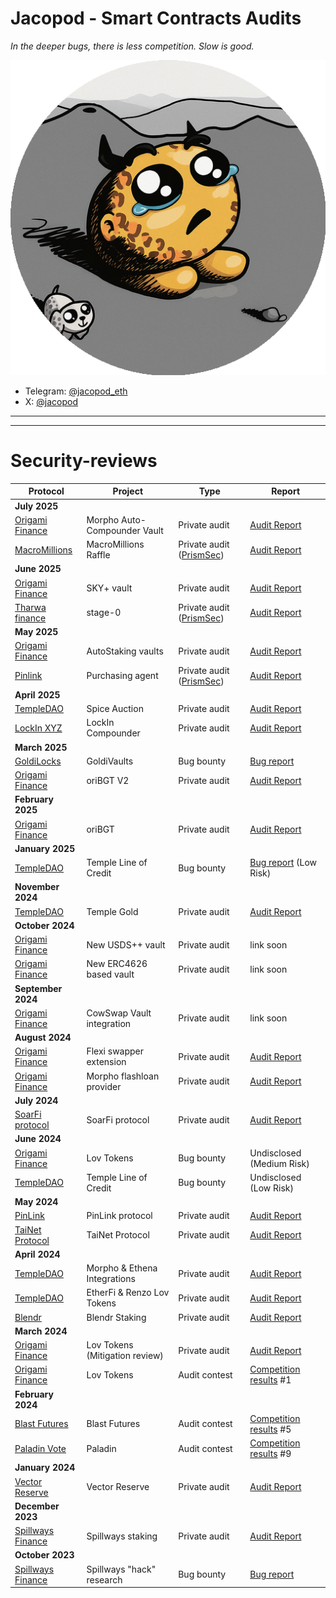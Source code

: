 # Jacopod - Smart Contracts Audits

_In the deeper bugs, there is less competition. Slow is good._

![image](logo_rounded.png)


- Telegram: [@jacopod_eth](https://t.me/jacopod_eth)
- X: [@jacopod](https://x.com/jacolansac)

----

---
# Security-reviews

| Protocol                                                         | Project                        | Type                                                  | Report                                                                                                                                              |
| ---------------------------------------------------------------- | ------------------------------ | ----------------------------------------------------- | --------------------------------------------------------------------------------------------------------------------------------------------------- |
| **July 2025**                                                    |                                |                                                                                                                                                     |                                                       |
| [Origami Finance](https://origami.finance/)                      | Morpho Auto-Compounder Vault   | Private audit                                         | [Audit Report](solo/origami/audit-Jacopod-OrigamiFinance_MorphoAutoCompounder.pdf)                                                                  |
| [MacroMillions](https://macromillions.io/)                       | MacroMillions Raffle           | Private audit ([PrismSec](https://www.prismsec.xyz/)) | [Audit Report](solo/macromillions/audit-Prism-MacroMillions_MacroMillionsRaffle.pdf)                                                                |
| **June 2025**                                                    |                                |                                                                                                                                                     |                                                       |
| [Origami Finance](https://origami.finance/)                      | SKY+ vault                     | Private audit                                         | [Audit Report](solo/origami/audit-report_OrigamiFinance_SKY_jacopod.pdf)                                                                            |
| [Tharwa finance](https://www.tharwa.finance/)                    | stage-0                        | Private audit ([PrismSec](https://www.prismsec.xyz/)) | [Audit Report](solo/tha-rwa/audit-report.pdf)                                                                                                       |
| **May 2025**                                                     |                                |                                                                                                                                                     |                                                       |
| [Origami Finance](https://origami.finance/)                      | AutoStaking vaults             | Private audit                                         | [Audit Report](solo/origami/audit-report_OrigamiFinance_AutoStakingVaults_jacopod.pdf)                                                              |
| [Pinlink](https://pinlink.ai/)                                   | Purchasing agent               | Private audit ([PrismSec](https://www.prismsec.xyz/)) | [Audit Report](solo/pinlink/audit-prism-Pinlink_AutoCompoundingAgent.pdf)                                                                           |
| **April 2025**                                                   |                                |                                                                                                                                                     |                                                       |
| [TempleDAO](https://templedao.link/)                             | Spice Auction                  | Private audit                                         | [Audit Report](solo/temple/templeGold/temple-gold-spice-auction-updates.md)                                                                         |
| [LockIn XYZ](https://x.com/lockinxyz?s=21)                       | LockIn Compounder              | Private audit                                         | [Audit Report](solo/lockin-xyz/lockin-audit-report.md)                                                                                              |
| **March 2025**                                                   |                                |                                                                                                                                                     |                                                       |
| [GoldiLocks](https://www.goldilocksdao.io/)                      | GoldiVaults                    | Bug bounty                                            | [Bug report](https://gist.github.com/JacoboLansac/a919110ede3642f5f90797cea002b7f0)                                                                 |
| [Origami Finance](https://origami.finance/)                      | oriBGT V2                      | Private audit                                         | [Audit Report](solo/origami/oriBGT-V2-audit-report.md)                                                                                              |
| **February 2025**                                                |                                |                                                                                                                                                     |                                                       |
| [Origami Finance](https://origami.finance/)                      | oriBGT                         | Private audit                                         | [Audit Report](solo/origami/oriBGT-audit-report.md)                                                                                                 |
| **January 2025**                                                 |                                |                                                                                                                                                     |                                                       |
| [TempleDAO](https://templedao.link/)                             | Temple Line of Credit          | Bug bounty                                            | [Bug report](https://app.hats.finance/profile/0xjacopod) (Low Risk)                                                                                 |
| **November 2024**                                                |                                |                                                                                                                                                     |                                                       |
| [TempleDAO](https://templedao.link/)                             | Temple Gold                    | Private audit                                         | [Audit Report](solo/temple/templeGold/temple-gold-report.md)                                                                                        |
| **October 2024**                                                 |                                |                                                                                                                                                     |                                                       |
| [Origami Finance](https://origami.finance/)                      | New USDS++ vault               | Private audit                                         | link soon                                                                                                                                           |
| [Origami Finance](https://origami.finance/)                      | New ERC4626 based vault        | Private audit                                         | link soon                                                                                                                                           |
| **September 2024**                                               |                                |                                                                                                                                                     |                                                       |
| [Origami Finance](https://origami.finance/)                      | CowSwap Vault integration      | Private audit                                         | link soon                                                                                                                                           |
| **August 2024**                                                  |                                |                                                                                                                                                     |                                                       |
| [Origami Finance](https://origami.finance/)                      | Flexi swapper extension        | Private audit                                         | [Audit Report](solo/origami/origami-flexi-swapper-review.md)                                                                                        |
| [Origami Finance](https://origami.finance/)                      | Morpho flashloan provider      | Private audit                                         | [Audit Report]()                                                                                                                                    |
| **July 2024**                                                    |                                |                                                                                                                                                     |                                                       |
| [SoarFi protocol](https://coinmarketcap.com/currencies/soar-fi/) | SoarFi protocol                | Private audit                                         | [Audit Report](solo/soar-review.md)                                                                                                                 |
| **June 2024**                                                    |                                |                                                                                                                                                     |                                                       |
| [Origami Finance](https://origami.finance/)                      | Lov Tokens                     | Bug bounty                                            | Undisclosed (Medium Risk)                                                                                                                           |
| [TempleDAO](https://templedao.link/)                             | Temple Line of Credit          | Bug bounty                                            | Undisclosed (Low Risk)                                                                                                                              |
| **May 2024**                                                     |                                |                                                                                                                                                     |                                                       |
| [PinLink](https://pinlink.ai/)                                   | PinLink protocol               | Private audit                                         | [Audit Report](solo/pinlink-phase1-audit.md)                                                                                                        |
| [TaiNet Protocol](https://tainet.gitbook.io/tainet-whitepaper)   | TaiNet Protocol                | Private audit                                         | [Audit Report](solo/tai-net-ytao.md)                                                                                                                |
| **April 2024**                                                   |                                |                                                                                                                                                     |                                                       |
| [TempleDAO](https://templedao.link/)                             | Morpho & Ethena Integrations   | Private audit                                         | [Audit Report](solo/temple-origami-morpho-integration-review.md)                                                                                    |
| [TempleDAO](https://templedao.link/)                             | EtherFi & Renzo Lov Tokens     | Private audit                                         | [Audit Report](https://github.com/JacoboLansac/audits/blob/main/README.md)                                                                          |
| [Blendr](https://www.blendr.network/)                            | Blendr Staking                 | Private audit                                         | [Audit Report](solo/blendr-staking.md)                                                                                                              |
| **March 2024**                                                   |                                |                                                                                                                                                     |                                                       |
| [Origami Finance](https://origami.finance/)                      | Lov Tokens (Mitigation review) | Private audit                                         | [Audit Report](solo/origami-lov-mitigation-review.md)                                                                                               |
| [Origami Finance](https://origami.finance/)                      | Lov Tokens                     | Audit contest                                         | [Competition results](https://app.hats.finance/audit-competitions/origami-0x998f1b716a5022be026ca6b919c0ddf45ca31abd/leaderboard) #1                |
| **February 2024**                                                |                                |                                                                                                                                                     |                                                       |
| [Blast Futures](https://blastfutures.com/)                       | Blast Futures                  | Audit contest                                         | [Competition results](https://app.hats.finance/audit-competitions/blast-futures-exchange-0x97895c329b950755566ddcdad3395caaea395074/leaderboard) #5 |
| [Paladin Vote](https://paladin.vote/#/)                          | Paladin                        | Audit contest                                         | [Competition results](https://app.hats.finance/audit-competitions/paladin-0x1610bfde27e57b068af7f38aec3d2a7b1d146989/leaderboard) #9                |
| **January 2024**                                                 |                                |                                                                                                                                                     |                                                       |
| [Vector Reserve](https://linktr.ee/kernelprotocol)               | Vector Reserve                 | Private audit                                         | [Audit Report](solo/vector-reserve.md)                                                                                                              |
| **December 2023**                                                |                                |                                                                                                                                                     |                                                       |
| [Spillways Finance](https://spillways.finance)                   | Spillways staking              | Private audit                                         | [Audit Report](solo/spillways-staking.md)                                                                                                           |
| **October 2023**                                                 |                                |                                                                                                                                                     |                                                       |
| [Spillways Finance](https://spillways.finance)                   | Spillways "hack" research      | Bug bounty                                            | [Bug report](solo/spillways-hack.md)                                                                                                                |

